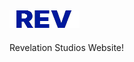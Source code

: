 ![](https://raw.githubusercontent.com/revelation-studios/Revelation-Website/master/images/navbar/REV-navbar.png)
---
Revelation Studios Website!
